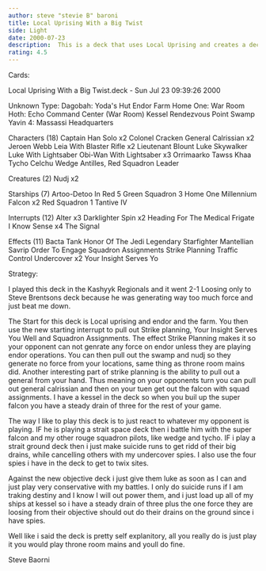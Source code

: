 ```yaml
---
author: steve "stevie B" baroni
title: Local Uprising With a Big Twist
side: Light
date: 2000-07-23
description:  This is a deck that uses Local Uprising and creates a deck very similar to Throne Room Mains.
rating: 4.5
---
```

Cards: 

Local Uprising With a Big Twist.deck - Sun Jul 23 09:39:26 2000


Unknown Type:
Dagobah: Yoda's Hut
Endor
Farm
Home One: War Room
Hoth: Echo Command Center (War Room)
Kessel
Rendezvous Point
Swamp
Yavin 4: Massassi Headquarters

Characters (18)
Captain Han Solo  x2
Colonel Cracken
General Calrissian  x2
Jeroen Webb
Leia With Blaster Rifle  x2
Lieutenant Blount
Luke Skywalker
Luke With Lightsaber
Obi-Wan With Lightsaber  x3
Orrimaarko
Tawss Khaa
Tycho Celchu
Wedge Antilles, Red Squadron Leader

Creatures (2)
Nudj  x2

Starships (7)
Artoo-Detoo In Red 5
Green Squadron 3
Home One
Millennium Falcon  x2
Red Squadron 1
Tantive IV

Interrupts (12)
Alter  x3
Darklighter Spin  x2
Heading For The Medical Frigate
I Know
Sense  x4
The Signal

Effects (11)
Bacta Tank
Honor Of The Jedi
Legendary Starfighter
Mantellian Savrip
Order To Engage
Squadron Assignments
Strike Planning
Traffic Control
Undercover  x2
Your Insight Serves Yo

Strategy: 

 I played this deck in the Kashyyk Regionals and it went 2-1 Loosing only to Steve Brentsons deck because he was generating way too much force and just beat me down.

 The Start for this deck is Local uprising and endor and the farm. You then use the new starting interrupt to pull out Strike planning, Your Insight Serves You Well and Squadron Assignments. The effect Strike Planning makes it so your opponent can not genrate any force on endor unless they are playing endor operations. You can then pull out the swamp and nudj so they generate no force from your locations, same thing as throne room mains did. Another interesting part of strike planning is the ability to pull out a general from your hand. Thus meaning on your opponents turn you can pull out general calrissian and then on your tuen get out the falcon with squad assignments. I have a kessel in the deck so when you buil up the super falcon you have a steady drain of three for the rest of your game.

 The way I like to play this deck is to just react to whatever my opponent is playing. IF he is playing a strait space deck then i battle him with the super falcon and my other rouge squadron pilots, like wedge and tycho. IF i play a strait ground deck then i just make suicide runs to get ridd of their big drains, while cancelling others with my undercover spies. I also use the four spies i have in the deck to get to twix sites.

  Against the new objective deck i just give them luke as soon as I can and just play very conservative with my battles. I only do suicide runs if I am traking destiny and I know I will out power them, and i just load up all of my ships at kessel so i have a steady drain of three plus the one force they are loosing from their objective should out do their drains on the ground since i have spies.

  Well like i said the deck is pretty self explanitory, all you really do is just play it you would play throne room mains and youll do fine.

Steve Baorni
